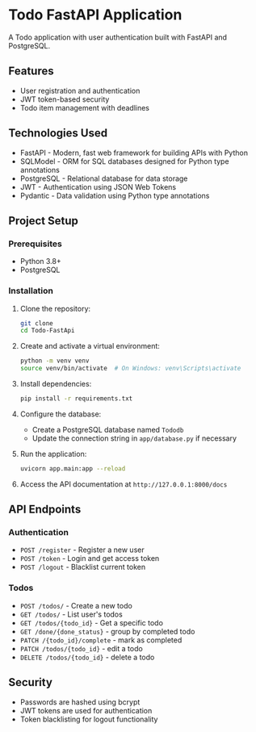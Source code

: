 # Todo FastAPI Application

A Todo application with user authentication built with FastAPI and PostgreSQL.

## Features

- User registration and authentication
- JWT token-based security
- Todo item management with deadlines

## Technologies Used

- FastAPI - Modern, fast web framework for building APIs with Python
- SQLModel - ORM for SQL databases designed for Python type annotations
- PostgreSQL - Relational database for data storage
- JWT - Authentication using JSON Web Tokens
- Pydantic - Data validation using Python type annotations

## Project Setup

### Prerequisites

- Python 3.8+
- PostgreSQL

### Installation

1. Clone the repository:
   ```bash
   git clone 
   cd Todo-FastApi
   ```

2. Create and activate a virtual environment:
   ```bash
   python -m venv venv
   source venv/bin/activate  # On Windows: venv\Scripts\activate
   ```

3. Install dependencies:
   ```bash
   pip install -r requirements.txt
   ```

4. Configure the database:
   - Create a PostgreSQL database named `Tododb`
   - Update the connection string in `app/database.py` if necessary

5. Run the application:
   ```bash
   uvicorn app.main:app --reload
   ```

6. Access the API documentation at `http://127.0.0.1:8000/docs`

## API Endpoints

### Authentication

- `POST /register` - Register a new user
- `POST /token` - Login and get access token
- `POST /logout` - Blacklist current token

### Todos

- `POST /todos/` - Create a new todo
- `GET /todos/` - List user's todos
- `GET /todos/{todo_id}` - Get a specific todo
- `GET /done/{done_status}` - group by completed todo
- `PATCH /{todo_id}/complete` - mark as completed
- `PATCH /todos/{todo_id}` - edit a todo
- `DELETE /todos/{todo_id}` - delete a todo


## Security

- Passwords are hashed using bcrypt
- JWT tokens are used for authentication
- Token blacklisting for logout functionality